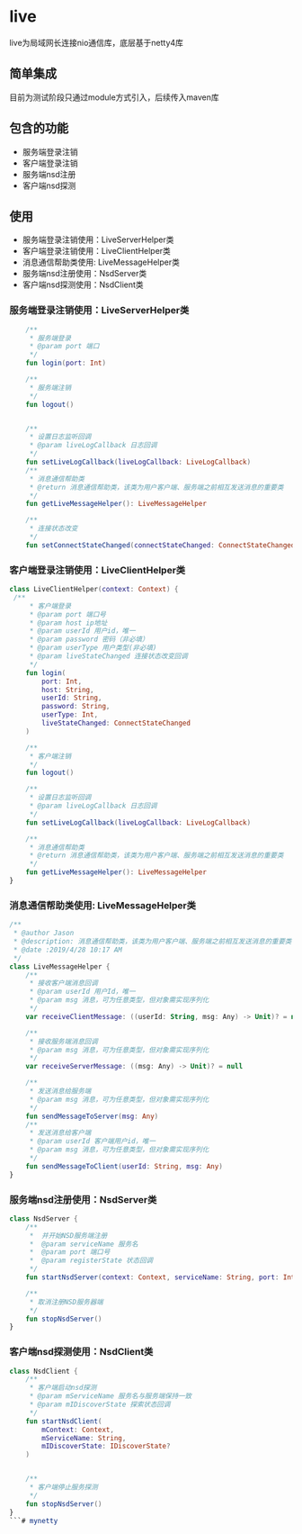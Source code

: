 # live

live为局域网长连接nio通信库，底层基于netty4库

## 简单集成
目前为测试阶段只通过module方式引入，后续传入maven库


## 包含的功能
* 服务端登录注销
* 客户端登录注销
* 服务端nsd注册
* 客户端nsd探测

## 使用
* 服务端登录注销使用：LiveServerHelper类
* 客户端登录注销使用：LiveClientHelper类
* 消息通信帮助类使用: LiveMessageHelper类
* 服务端nsd注册使用：NsdServer类
* 客户端nsd探测使用：NsdClient类

### 服务端登录注销使用：LiveServerHelper类

```kotlin
    /**
     * 服务端登录
     * @param port 端口
     */
    fun login(port: Int) 

    /**
     * 服务端注销
     */
    fun logout()


    /**
     * 设置日志监听回调
     * @param liveLogCallback 日志回调
     */
    fun setLiveLogCallback(liveLogCallback: LiveLogCallback)
    /**
     * 消息通信帮助类
     * @return 消息通信帮助类，该类为用户客户端、服务端之前相互发送消息的重要类
     */
    fun getLiveMessageHelper(): LiveMessageHelper 

    /**
     * 连接状态改变
     */
    fun setConnectStateChanged(connectStateChanged: ConnectStateChanged) 

```

### 客户端登录注销使用：LiveClientHelper类

```kotlin
class LiveClientHelper(context: Context) {
 /**
     * 客户端登录
     * @param port 端口号
     * @param host ip地址
     * @param userId 用户id，唯一
     * @param password 密码（非必填）
     * @param userType 用户类型(非必填)
     * @param liveStateChanged 连接状态改变回调
     */
    fun login(
        port: Int,
        host: String,
        userId: String,
        password: String,
        userType: Int,
        liveStateChanged: ConnectStateChanged
    ) 

    /**
     * 客户端注销
     */
    fun logout()

    /**
     * 设置日志监听回调
     * @param liveLogCallback 日志回调
     */
    fun setLiveLogCallback(liveLogCallback: LiveLogCallback) 

    /**
     * 消息通信帮助类
     * @return 消息通信帮助类，该类为用户客户端、服务端之前相互发送消息的重要类
     */
    fun getLiveMessageHelper(): LiveMessageHelper
}
```

### 消息通信帮助类使用: LiveMessageHelper类
```kotlin
/**
 * @author Jason
 * @description: 消息通信帮助类，该类为用户客户端、服务端之前相互发送消息的重要类
 * @date :2019/4/28 10:17 AM
 */
class LiveMessageHelper {
    /**
     * 接收客户端消息回调
     * @param userId 用户Id，唯一
     * @param msg 消息，可为任意类型，但对象需实现序列化
     */
    var receiveClientMessage: ((userId: String, msg: Any) -> Unit)? = null

    /**
     * 接收服务端消息回调
     * @param msg 消息，可为任意类型，但对象需实现序列化
     */
    var receiveServerMessage: ((msg: Any) -> Unit)? = null

    /**
     * 发送消息给服务端
     * @param msg 消息，可为任意类型，但对象需实现序列化
     */
    fun sendMessageToServer(msg: Any)
    /**
     * 发送消息给客户端
     * @param userId 客户端用户id，唯一
     * @param msg 消息，可为任意类型，但对象需实现序列化
     */
    fun sendMessageToClient(userId: String, msg: Any)
}
```


### 服务端nsd注册使用：NsdServer类
```kotlin
class NsdServer {
    /**
     *  并开始NSD服务端注册
     *  @param serviceName 服务名
     *  @param port 端口号
     *  @param registerState 状态回调
     */
    fun startNsdServer(context: Context, serviceName: String, port: Int, registerState: IRegisterState?)

    /**
     * 取消注册NSD服务器端
     */
    fun stopNsdServer()
}
```
### 客户端nsd探测使用：NsdClient类

```kotlin
class NsdClient {
    /**
     * 客户端启动nsd探测
     * @param mServiceName 服务名与服务端保持一致
     * @param mIDiscoverState 探索状态回调
     */
    fun startNsdClient(
        mContext: Context,
        mServiceName: String,
        mIDiscoverState: IDiscoverState?
    )


    /**
     * 客户端停止服务探测
     */
    fun stopNsdServer() 
}
```# mynetty
